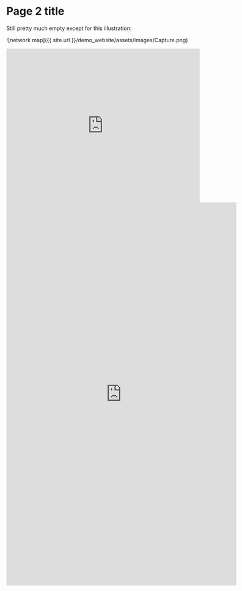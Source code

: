 # Page 2 title
 
 Still pretty much empty except for this illustration:
 
 ![network map]({{ site.url }}/demo_website/assets/images/Capture.png)  
 
 
<iframe src="https://graphcommons.com/graphs/a649c0c6-f9ce-459e-8fbe-04ade1e15102/embed" frameborder="0" style="overflow:hidden;border:1px solid #DDDDDD;width:1px;min-width:100%;height:400px;min-height:400px;" width="100%" height="400" allowfullscreen></iframe>


<iframe src="https://documents.cortext.net/lib/mapexplorer/explorerjs.html?file=https://assets.cortext.net/docs/4e6d449735a073728c95fbed5eed81af" frameborder="0" style="overflow:hidden;border:1px solid #DDDDDD;" width="600" height="1000" allowfullscreen></iframe>
